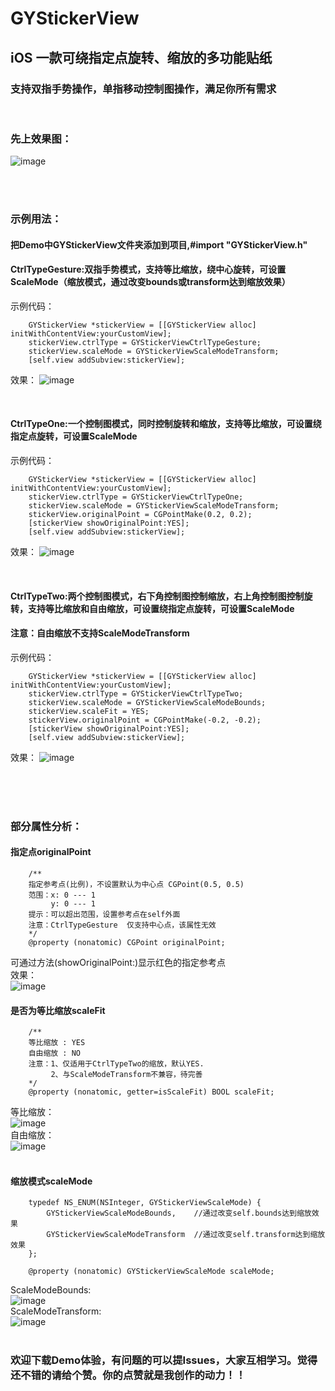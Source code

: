 # GYStickerView
## iOS 一款可绕指定点旋转、缩放的多功能贴纸
### 支持双指手势操作，单指移动控制图操作，满足你所有需求

</br>

### 先上效果图：

![image](https://github.com/HuangGY1993/GYStickerView/blob/master/res/GYStickerView.gif)

</br>
</br>

### 示例用法：

#### 把Demo中GYStickerView文件夹添加到项目,#import "GYStickerView.h"

#### CtrlTypeGesture:双指手势模式，支持等比缩放，绕中心旋转，可设置ScaleMode（缩放模式，通过改变bounds或transform达到缩放效果）
示例代码：

        GYStickerView *stickerView = [[GYStickerView alloc] initWithContentView:yourCustomView];
        stickerView.ctrlType = GYStickerViewCtrlTypeGesture;
        stickerView.scaleMode = GYStickerViewScaleModeTransform;
        [self.view addSubview:stickerView];
效果：
![image](https://github.com/HuangGY1993/GYStickerView/blob/master/res/CtrlTypeGesture.png)

</br>

#### CtrlTypeOne:一个控制图模式，同时控制旋转和缩放，支持等比缩放，可设置绕指定点旋转，可设置ScaleMode
示例代码：

        GYStickerView *stickerView = [[GYStickerView alloc] initWithContentView:yourCustomView];
        stickerView.ctrlType = GYStickerViewCtrlTypeOne;
        stickerView.scaleMode = GYStickerViewScaleModeTransform;
        stickerView.originalPoint = CGPointMake(0.2, 0.2);
        [stickerView showOriginalPoint:YES];
        [self.view addSubview:stickerView];
效果：
![image](https://github.com/HuangGY1993/GYStickerView/blob/master/res/CtrlTypeOne.png)

</br>
 
#### CtrlTypeTwo:两个控制图模式，右下角控制图控制缩放，右上角控制图控制旋转，支持等比缩放和自由缩放，可设置绕指定点旋转，可设置ScaleMode
#### 注意：自由缩放不支持ScaleModeTransform
示例代码：

        GYStickerView *stickerView = [[GYStickerView alloc] initWithContentView:yourCustomView];
        stickerView.ctrlType = GYStickerViewCtrlTypeTwo;
        stickerView.scaleMode = GYStickerViewScaleModeBounds;
        stickerView.scaleFit = YES;
        stickerView.originalPoint = CGPointMake(-0.2, -0.2);
        [stickerView showOriginalPoint:YES];
        [self.view addSubview:stickerView];
效果：
![image](https://github.com/HuangGY1993/GYStickerView/blob/master/res/CtrlTypeTwo.png)

 
</br> 
</br>
</br>
 
### 部分属性分析：
#### 指定点originalPoint
        /**
        指定参考点(比例)，不设置默认为中心点 CGPoint(0.5, 0.5)
        范围：x: 0 --- 1
             y: 0 --- 1
        提示：可以超出范围，设置参考点在self外面
        注意：CtrlTypeGesture  仅支持中心点，该属性无效
        */
        @property (nonatomic) CGPoint originalPoint;
可通过方法(showOriginalPoint:)显示红色的指定参考点
</br>
效果：</br>
![image](https://github.com/HuangGY1993/GYStickerView/blob/master/res/Specify%20Point.gif)</br>

#### 是否为等比缩放scaleFit
        /**
        等比缩放 : YES
        自由缩放 : NO
        注意：1、仅适用于CtrlTypeTwo的缩放，默认YES.  
             2、与ScaleModeTransform不兼容，待完善
        */
        @property (nonatomic, getter=isScaleFit) BOOL scaleFit;
等比缩放：</br>
![image](https://github.com/HuangGY1993/GYStickerView/blob/master/res/等比缩放.gif)</br>
自由缩放：</br>
![image](https://github.com/HuangGY1993/GYStickerView/blob/master/res/自由缩放.gif)</br>
</br>

#### 缩放模式scaleMode
        typedef NS_ENUM(NSInteger, GYStickerViewScaleMode) {
            GYStickerViewScaleModeBounds,    //通过改变self.bounds达到缩放效果
            GYStickerViewScaleModeTransform  //通过改变self.transform达到缩放效果
        };

        @property (nonatomic) GYStickerViewScaleMode scaleMode;
ScaleModeBounds:</br>
![image](https://github.com/HuangGY1993/GYStickerView/blob/master/res/ScaleModeBounds.gif)</br>
ScaleModeTransform:</br>
![image](https://github.com/HuangGY1993/GYStickerView/blob/master/res/ScaleModeTransform.gif)</br>
</br>

### 欢迎下载Demo体验，有问题的可以提Issues，大家互相学习。觉得还不错的请给个赞。你的点赞就是我创作的动力！！
